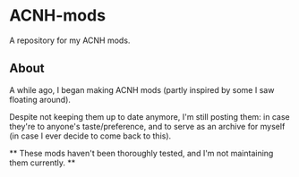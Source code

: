 # ACNH-mods
A repository for my ACNH mods.

## About
A while ago, I began making ACNH mods (partly inspired by some I saw floating around). 

Despite not keeping them up to date anymore, I'm still posting them: in case they're to anyone's taste/preference, and to serve as an archive for myself (in case I ever decide to come back to this).

\*\* These mods haven't been thoroughly tested, and I'm not maintaining them currently. \*\*
